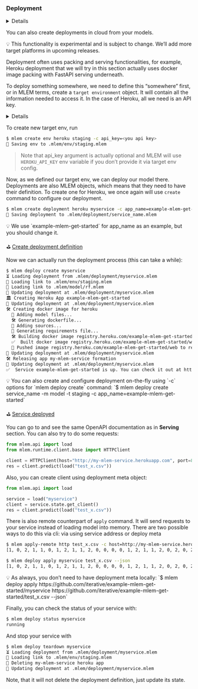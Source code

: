 ### Deployment

<details>
### 🧳 Requirements

`pip install mlem[fastapi,docker]`

You also need docker up and running on your machine.
  </details>  

You can also create deployments in cloud from your models.

<aside>
💡 This functionality is experimental and is subject to change. We’ll add more target platforms in upcoming releases.

</aside>

Deployment often uses packing and serving functionalities, for example, Heroku deployment that we will try in this section actually uses docker image packing with FastAPI serving underneath.

To deploy something somewhere, we need to define this “somewhere” first, or in MLEM terms, create a `target environment` object. It will contain all the information needed to access it. In the case of Heroku, all we need is an API key.

<details>
### ⚙️How to obtain Heroku API key
    1. Go to [heroku.com](http://heroku.com) 
    2. Sign up or login with existing account
    3. Go to account settings by clicking your profile picture on the main page
    4. Find API Key section and reveal existing one or re-generate it
</details>

To create new target env, run 

```bash
$ mlem create env heroku staging -c api_key=<you api key>
💾 Saving env to .mlem/env/staging.mlem
```

> Note that api_key argument is actually optional and MLEM will use `HEROKU_API_KEY` env variable if you don’t provide it via target env config.
> 

Now, as we defined our target env, we can deploy our model there. Deployments are also MLEM objects, which means that they need to have their definition. To create one for Heroku, we once again will use `create` command to configure our deployment.

```bash
$ mlem create deployment heroku myservice -c app_name=example-mlem-get-started -c model=model -c env=staging
💾 Saving deployment to .mlem/deployment/service_name.mlem
```

<aside>
💡 We use `example-mlem-get-started` for app_name as an example, but you should change it.

</aside>

⛳ [Create deployment definition](https://github.com/iterative/example-mlem-get-started/tree/7-deploy-meta)

Now we can actually run the deployment process (this can take a while):

```bash
$ mlem deploy create myservice
⏳️ Loading deployment from .mlem/deployment/myservice.mlem
🔗 Loading link to .mlem/env/staging.mlem
🔗 Loading link to .mlem/model/rf.mlem
💾 Updating deployment at .mlem/deployment/myservice.mlem
🏛 Creating Heroku App example-mlem-get-started
💾 Updating deployment at .mlem/deployment/myservice.mlem
🛠 Creating docker image for heroku
  💼 Adding model files...
  🛠 Generating dockerfile...
  💼 Adding sources...
  💼 Generating requirements file...
  🛠 Building docker image registry.heroku.com/example-mlem-get-started/web...
  ✅  Built docker image registry.heroku.com/example-mlem-get-started/web
  🔼 Pushed image registry.heroku.com/example-mlem-get-started/web to remote registry at host registry.heroku.com
💾 Updating deployment at .mlem/deployment/myservice.mlem
🛠 Releasing app my-mlem-service formation
💾 Updating deployment at .mlem/deployment/myservice.mlem
✅  Service example-mlem-get-started is up. You can check it out at https://my-mlem-service.herokuapp.com/
```

<aside>
💡 You can also create and configure deployment on-the-fly using `-c` options for `mlem deploy create` command:
`$ mlem deploy create service_name -m model -t staging -c app_name=example-mlem-get-started`

</aside>

⛳ [Service deployed](https://github.com/iterative/example-mlem-get-started/tree/8-deploy-create)

You can go to and see the same OpenAPI documentation as in **Serving** section. You can also try to do some requests:

```python
from mlem.api import load
from mlem.runtime.client.base import HTTPClient

client = HTTPClient(host="http://my-mlem-service.herokuapp.com", port=80)
res = client.predict(load("test_x.csv"))
```

Also, you can create client using deployment meta object:

```python
from mlem.api import load

service = load("myservice")
client = service.state.get_client()
res = client.predict(load("test_x.csv"))
```

There is also remote counterpart of `apply` command. It will send requests to your service instead of loading model into memory. There are two possible ways to do this via cli: via using service address or deploy meta

```bash
$ mlem apply-remote http test_x.csv -c host=http://my-mlem-service.herokuapp.com -c port=80 --json
[1, 0, 2, 1, 1, 0, 1, 2, 1, 1, 2, 0, 0, 0, 0, 1, 2, 1, 1, 2, 0, 2, 0, 2, 2, 2, 2, 2, 0, 0, 0, 0, 1, 0, 0, 2, 1, 0]

$ mlem deploy apply myservice test_x.csv --json
[1, 0, 2, 1, 1, 0, 1, 2, 1, 1, 2, 0, 0, 0, 0, 1, 2, 1, 1, 2, 0, 2, 0, 2, 2, 2, 2, 2, 0, 0, 0, 0, 1, 0, 0, 2, 1, 0]
```

<aside>
💡 As always, you don’t need to have deployment meta locally:
`$ mlem deploy apply https://github.com/iterative/example-mlem-get-started/myservice https://github.com/iterative/example-mlem-get-started/test_x.csv --json`

</aside>

Finally, you can check the status of your service with:

```bash
$ mlem deploy status myservice
running
```

And stop your service with 

```bash
$ mlem deploy teardown myservice
⏳️ Loading deployment from .mlem/deployment/myservice.mlem
🔗 Loading link to .mlem/env/staging.mlem
🔻 Deleting my-mlem-service heroku app
💾 Updating deployment at .mlem/deployment/myservice.mlem
```

Note, that it will not delete the deployment definition, just update its state.